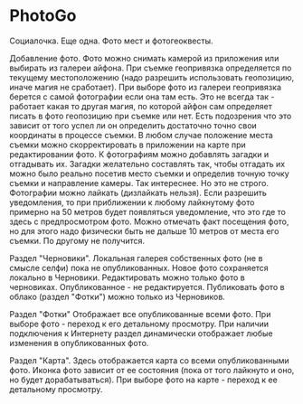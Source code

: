 # PhotoGo
Социалочка. Еще одна. 
Фото мест и фотогеоквесты.

Добавление фото. 
Фото можно снимать камерой из приложения или выбирать из галереи айфона.
При съемке геопривязка определяется по текущему местоположению (надо разрешить использовать геопозицию, иначе магия не сработает).
При выборе фото из галереи геопривязка берется с самой фотографии если она там есть. Это не всегда так - работает какая то другая магия, по которой айфон сам определяет писать в фото геопозицию при съемке или нет. Есть подозрения что это зависит от того успел ли он определить достаточно точно свои координаты в процессе съемки.
В любом случае положение места съемки можно скорректировать в приложении на карте при редактировании фото.
К фотографиям можно добавлять загадки и отгадывать их. Загадки желательно составлять так, чтобы отгадать их можно было реально посетив место съемки и определив точную точку съемки и направление камеры. Так интереснее. Но это не строго.
Фотографии можно лайкать (дизлайкать нельзя). Если разрешить уведомления, то при приближении к любому лайкнутому фото примерно на 50 метров будет появляться уведомление, что это где то здесь с предпросмотром фото. 
Можно отмечать факт посещения фото, но для этого надо физически быть не дальше 10 метров от места его съемки. По другому не получится.

Раздел "Черновики". 
Локальная галерея собственных фото (не в смысле селфи) пока не опубликованных.
Новое фото сохраняется локально в Черновики.
Редактировать можно только фото в черновиках. Опубликованное - не редактируется.
Публиковать фото в облако (раздел "Фотки") можно только из Черновиков.

Раздел "Фотки"
Отображает все опубликованные всеми фото. При выборе фото - переход к его детальному просмотру.
При наличии подключения к Интернету раздел динамически отображает любые изменения в опубликованных фото. 

Раздел "Карта".
Здесь отображается карта со всеми опубликованными фото. Иконка фото зависит от ее состояния (пока от того лайкнуто и оно, но будет дорабатываться).
При выборе фото на карте - переход к ее детальному просмотру.
